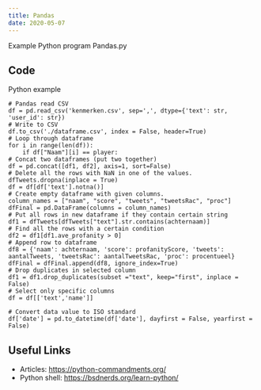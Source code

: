 ```yaml
---
title: Pandas
date: 2020-05-07
---
```

Example Python program Pandas.py


## Code

Python example

    # Pandas read CSV
    df = pd.read_csv('kenmerken.csv', sep=',', dtype={'text': str, 'user_id': str})
    # Write to CSV
    df.to_csv('./dataframe.csv', index = False, header=True)
    # Loop through dataframe
    for i in range(len(df)):
        if df["Naam"][i] == player:
    # Concat two dataframes (put two together)      
    df = pd.concat([df1, df2], axis=1, sort=False)
    # Delete all the rows with NaN in one of the values.
    dfTweets.dropna(inplace = True) 
    df = df[df['text'].notna()]
    # Create empty dataframe with given columns.
    column_names = ["naam", "score", "tweets", "tweetsRac", "proc"]
    dfFinal = pd.DataFrame(columns = column_names)
    # Put all rows in new dataframe if they contain certain string
    df1 = dfTweets[dfTweets["text"].str.contains(achternaam)]
    # Find all the rows with a certain condition
    df2 = df1[df1.ave_profanity > 0]
    # Append row to dataframe
    df8 = {'naam': achternaam, 'score': profanityScore, 'tweets': aantalTweets, 'tweetsRac': aantalTweetsRac, 'proc': procentueel}
    dfFinal = dfFinal.append(df8, ignore_index=True)
    # Drop duplicates in selected column
    df1 = df1.drop_duplicates(subset ="text", keep="first", inplace = False) 
    # Select only specific columns
    df = df[['text','name']]
    
    # Convert data value to ISO standard
    df['date'] = pd.to_datetime(df['date'], dayfirst = False, yearfirst = False)
    

## Useful Links

- Articles: https://python-commandments.org/
- Python shell: https://bsdnerds.org/learn-python/
